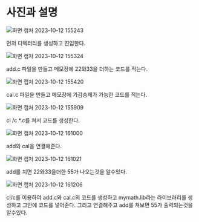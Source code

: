 # 사진과 설명

![화면 캡처 2023-10-12 155243](https://github.com/ryeonwoong/mymath.lib/assets/127822756/6d3f2e39-040d-468e-b9b6-a3592230ec5e)

먼저 디렉터리를 생성하고 진입한다.

![화면 캡처 2023-10-12 155324](https://github.com/ryeonwoong/mymath.lib/assets/127822756/9fd25424-6c13-4a14-8abb-90e6c1ef93e5)

add.c 파일을 만들고 메모장에 22와33을 더하는 코드를 적는다.

![화면 캡처 2023-10-12 155420](https://github.com/ryeonwoong/mymath.lib/assets/127822756/63a1be9c-cd56-46fb-bca9-4aa88fbcbc38)

cal.c 파일을 만들고 메모장에 가감승제가 가능한 코드를 적는다.

![화면 캡처 2023-10-12 155909](https://github.com/ryeonwoong/mymath.lib/assets/127822756/5ed9c663-8741-4e0e-8f23-51a74a7b9fca)

cl /c *.c를 쳐서 코드를 생성한다.

![화면 캡처 2023-10-12 161000](https://github.com/ryeonwoong/mymath.lib/assets/127822756/bcce8e79-9b07-49d4-a733-bb5c07f07f3e)

add와 cal을 연결해준다.

![화면 캡처 2023-10-12 161021](https://github.com/ryeonwoong/mymath.lib/assets/127822756/8105e840-60c8-4763-ac56-50111112b5c6)

add를 치면 22와33을더한 55가 나오는것을 알수있다.

![화면 캡처 2023-10-12 161206](https://github.com/ryeonwoong/mymath.lib/assets/127822756/dba6ac5d-7dbe-445a-a774-41dc85018d59)

cl/c를 이용하여 add.c와 cal.c의 코드를 생성하고 mymath.lib라는 라이브러리를 생성하고 그안에 코드를 넣어준다. 그리고 연결해주고 add를 쳐보면 55가 출력되는것을 알수있다.

